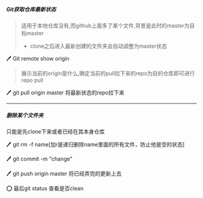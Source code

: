 ##### Git获取仓库最新状态

> 适用于本地仓库没有,而github上面多了某个文件,背景是此时的master为目标master
>
> - clone之后进入最新创建的文件夹会自动调整为master状态

:pen: Git remote show origin 

> 展示当前的origin是什么,确定当前的pull拉下来的repo为目的仓库即可进行repo pull

:pen: git pull origin master 将最新状态的repo拉下来

---

##### 删除某个文件夹

只能是先clone下来或者已经在其本身仓库

:pen: git rm -f name[加r是递归删除name里面的所有文件，防止他是空的状态]

:pen: git commit -m "change"

:pen: git push origin master 将已经弄完的更新上去

:o: 最后git status 查看是否clean

 

